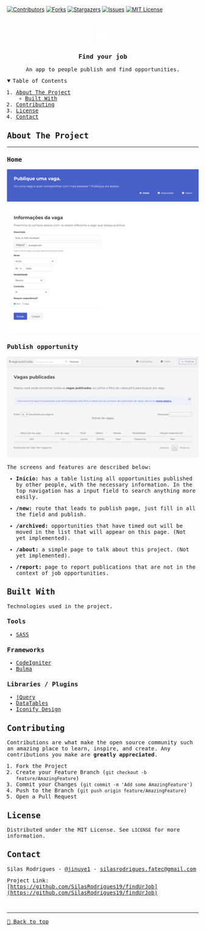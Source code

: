 [![Contributors][contributors-shield]][contributors-url]
[![Forks][forks-shield]][forks-url]
[![Stargazers][stars-shield]][stars-url]
[![Issues][issues-shield]][issues-url]
[![MIT License][license-shield]][license-url]

<!-- PROJECT LOGO -->
<br />
<samp>
<p align="center">
  <a href="#">
    <img src="./logo.svg" alt="Logo" width="35">
  </a>

  <h3 align="center">Find your job</h3>

  <p align="center">
    An app to people publish and find opportunities.
  </p>
</p>

<!-- TABLE OF CONTENTS -->
<details open="open">
  <summary>Table of Contents</summary>
  <ol>
    <li>
      <a href="#about-the-project">About The Project</a>
      <ul>
        <li><a href="#built-with">Built With</a></li>
      </ul>
    </li>
    <li><a href="#contributing">Contributing</a></li>
    <li><a href="#license">License</a></li>
    <li><a href="#contact">Contact</a></li>
  </ol>
</details>

<!-- ABOUT THE PROJECT -->

## About The Project

<hr>

### Home

[![Preview][product-screenshot]](#)


### Publish opportunity
[![Preview][product-screenshot2]](#)


The screens and features are described below:
 
- **Início:** has a table listing all opportunities published by other people, with the necessary information. In the top navigation has a input field to search anything more easily.

- **/new:** route that leads to publish page, just fill in all the field and publish.

- **/archived:** opportunities that have timed out will be moved in the list that will appear on this page. (Not yet implemented).

- **/about:** a simple page to talk about this project. (Not yet implemented).

- **/report:** page to report publications that are not in the context of job opportunities.


## Built With

Technologies used in the project.

### Tools

- [SASS](https://sass-lang.com/)

### Frameworks

- [CodeIgniter](https://codeigniter.com/)
- [Bulma](https://bulma.io/)

### Libraries / Plugins

- [jQuery](https://jquery.com/)
- [DataTables](https://datatables.net/)
- [Iconify Design](https://iconify.design/)


<!-- CONTRIBUTING -->

## Contributing

Contributions are what make the open source community such an amazing place to learn, inspire, and create. Any contributions you make are **greatly appreciated**.

1. Fork the Project
2. Create your Feature Branch (`git checkout -b feature/AmazingFeature`)
3. Commit your Changes (`git commit -m 'Add some AmazingFeature'`)
4. Push to the Branch (`git push origin feature/AmazingFeature`)
5. Open a Pull Request

<!-- LICENSE -->

## License

Distributed under the MIT License. See `LICENSE` for more information.

<!-- CONTACT -->

## Contact

Silas Rodrigues - [@jinuye1](https://twitter.com/jinuye1) - silasrodrigues.fatec@gmail.com

Project Link: [https://github.com/SilasRodrigues19/findUrJob](https://github.com/SilasRodrigues19/findUrJob) <br>

<!-- MARKDOWN LINKS & IMAGES -->
<!-- https://www.markdownguide.org/basic-syntax/#reference-style-links -->

[contributors-shield]: https://img.shields.io/github/contributors/SilasRodrigues19/findUrJob.svg?style=for-the-badge
[contributors-url]: https://github.com/SilasRodrigues19/findUrJob/graphs/contributors
[forks-shield]: https://img.shields.io/github/forks/SilasRodrigues19/findUrJob.svg?style=for-the-badge
[forks-url]: https://github.com/SilasRodrigues19/findUrJob/network/members
[stars-shield]: https://img.shields.io/github/stars/SilasRodrigues19/findUrJob.svg?style=for-the-badge
[stars-url]: https://github.com/SilasRodrigues19/findUrJob/stargazers
[issues-shield]: https://img.shields.io/github/issues/SilasRodrigues19/findUrJob.svg?style=for-the-badge
[issues-url]: https://github.com/SilasRodrigues19/findUrJob/issues
[license-shield]: https://img.shields.io/github/license/SilasRodrigues19/findUrJob.svg?style=for-the-badge
[license-url]: https://github.com/SilasRodrigues19/findUrJob/blob/master/LICENSE
[product-screenshot]: ./public/screenshots/preview.png
[product-screenshot2]: ./public/screenshots/preview2.png
[license-url]: https://github.com/SilasRodrigues19/findUrJob/blob/master/LICENSE

<br><hr>
[🔼 Back to top](#Annoying-Submit-Button)